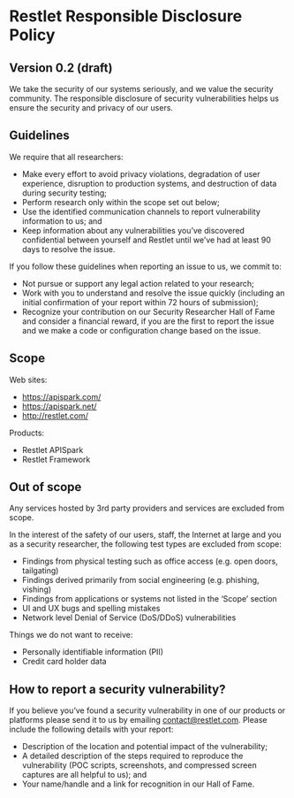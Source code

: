 # Restlet Responsible Disclosure Policy

## Version 0.2 (draft)

We take the security of our systems seriously, and we value the security community. The responsible disclosure of security vulnerabilities helps us ensure the security and privacy of our users.

## Guidelines

We require that all researchers:
* Make every effort to avoid privacy violations, degradation of user experience, disruption to production systems, and destruction of data during security testing;
* Perform research only within the scope set out below; 
* Use the identified communication channels to report vulnerability information to us; and
* Keep information about any vulnerabilities you’ve discovered confidential between yourself and Restlet until we’ve had at least 90 days to resolve the issue.

If you follow these guidelines when reporting an issue to us, we commit to:
* Not pursue or support any legal action related to your research;
* Work with you to understand and resolve the issue quickly (including an initial confirmation of your report within 72 hours of submission);
* Recognize your contribution on our Security Researcher Hall of Fame and consider a financial reward, if you are the first to report the issue and we make a code or configuration change based on the issue.

## Scope

Web sites:
* https://apispark.com/
* https://apispark.net/
* http://restlet.com/ 

Products:
* Restlet APISpark
* Restlet Framework

## Out of scope  
Any services hosted by 3rd party providers and services are excluded from scope.

In the interest of the safety of our users, staff, the Internet at large and you as a security researcher, the following test types are excluded from scope: 
* Findings from physical testing such as office access (e.g. open doors, tailgating)
* Findings derived primarily from social engineering (e.g. phishing, vishing)
* Findings from applications or systems not listed in the ‘Scope’ section
* UI and UX bugs and spelling mistakes
* Network level Denial of Service (DoS/DDoS) vulnerabilities

Things we do not want to receive: 
* Personally identifiable information (PII) 
* Credit card holder data

## How to report a security vulnerability?  

If you believe you’ve found a security vulnerability in one of our products or platforms please send it to us by emailing contact@restlet.com. Please include the following details with your report:

* Description of the location and potential impact of the vulnerability;
* A detailed description of the steps required to reproduce the vulnerability (POC scripts, screenshots, and compressed screen captures are all helpful to us); and
* Your name/handle and a link for recognition in our Hall of Fame.
